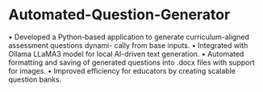 # Automated-Question-Generator
• Developed a Python-based application to generate curriculum-aligned assessment questions dynami-
cally from base inputs.
• Integrated with Ollama LLaMA3 model for local AI-driven text generation.
• Automated formatting and saving of generated questions into .docx files with support for images.
• Improved efficiency for educators by creating scalable question banks.
